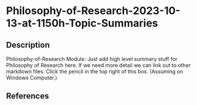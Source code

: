 # Philosophy-of-Research-2023-10-13-at-1150h-Topic-Summaries

## Description
Philosophy-of-Research Module: Just add high level summary stuff for Philosophy of Research here.  If we need more detail we can link out to other markdown files.
Click the pencil in the top right of this box. (Assuming on Windows Computer.)

## References
